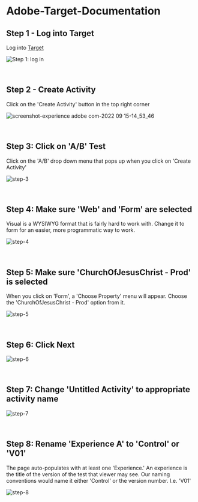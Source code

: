 # Adobe-Target-Documentation

## Step 1 - Log into Target

Log into [Target](https://experience.adobe.com/#/@lds-church/home)

![Step 1: log in](https://user-images.githubusercontent.com/11747875/190506042-2eb1044f-a23b-4c95-8269-48e2bb36f5ba.png)

<br>

## Step 2 - Create Activity

Click on the 'Create Activity' button in the top right corner

![screenshot-experience adobe com-2022 09 15-14_53_46](https://user-images.githubusercontent.com/11747875/190506942-f254d66f-5e7d-4081-afc0-f6a86e9aa97a.png)

<br>

## Step 3: Click on 'A/B' Test

Click on the 'A/B' drop down menu that pops up when you click on 'Create Activity'

![step-3](https://user-images.githubusercontent.com/11747875/190507349-ab22e138-39cb-4c87-8911-7d3388a33dcd.png)

<br>

## Step 4: Make sure 'Web' and 'Form' are selected

Visual is a WYSIWYG format that is fairly hard to work with.  Change it to form for an easier,  more programmatic way to work.

![step-4](https://user-images.githubusercontent.com/11747875/190508023-e5c96145-c8d1-4b70-a3df-198d261a5643.png)

<br>

## Step 5: Make sure 'ChurchOfJesusChrist - Prod' is selected

When you click on 'Form', a 'Choose Property' menu will appear.  Choose the 'ChurchOfJesusChrist - Prod' option from it.

![step-5](https://user-images.githubusercontent.com/11747875/190508597-77255f36-3b53-4d8e-8aec-8f844b14534b.png)

<br>

## Step 6: Click Next

![step-6](https://user-images.githubusercontent.com/11747875/190509092-d0b2ae2a-5ff1-42e8-9965-8b5b220a9def.png)

<br>

## Step 7: Change 'Untitled Activity' to appropriate activity name

![step-7](https://user-images.githubusercontent.com/11747875/190509895-99e9d396-3e94-469d-9f4d-3ade6764e3ab.png)

<br>

## Step 8: Rename 'Experience A' to 'Control' or 'V01'

The page auto-populates with at least one 'Experience.' An experience is the title of the version of the test that viewer may see.  Our naming conventions would name it either 'Control' or the version number.  I.e. 'V01'

![step-8](https://user-images.githubusercontent.com/11747875/190510312-96d48f7c-6fbe-4564-b7bf-2e2752b404f5.png)

<br>

<br>

